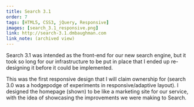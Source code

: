 ```yaml
---
title: Search 3.1
order: 7
tags: [HTML5, CSS3, jQuery, Responsive]
images: [search_3.1_responsive.png]
link: http://search-3.1.dmbaughman.com
link_note: (archived view)
---
```

Search 3.1 was intended as the front-end for our new search engine, but it took so long for our infrastructure to be put in place that I ended up re-designing it before it could be implemented.

This was the first responsive design that I will claim ownership for (search 3.0 was a hodgepodge of experiments in responsive/adaptive layout).  I designed the homepage (shown) to be like a marketing site for our service, with the idea of showcasing the improvements we were making to Search.